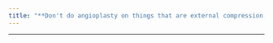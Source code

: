 ```yaml
---
title: "**Don't do angioplasty on things that are external compression, like cystic adventitial disease in this example"
---
```

***

